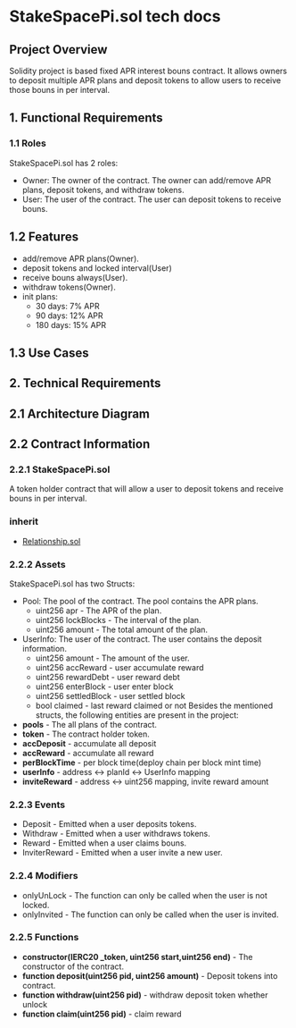 # StakeSpacePi.sol tech docs


## Project Overview

Solidity project is based fixed APR interest bouns contract. It allows owners to deposit multiple APR plans and deposit tokens to allow users to receive those bouns in per interval.

## 1. Functional Requirements

### 1.1 Roles
StakeSpacePi.sol has 2 roles:
- Owner: The owner of the contract. The owner can add/remove APR plans, deposit tokens, and withdraw tokens.
- User: The user of the contract. The user can deposit tokens to receive bouns.

## 1.2 Features
- add/remove APR plans(Owner).
- deposit tokens and locked interval(User) 
- receive bouns always(User).
- withdraw tokens(Owner).
- init plans:
  - 30 days: 7% APR
  - 90 days: 12% APR
  - 180 days: 15% APR

## 1.3 Use Cases


## 2. Technical Requirements

## 2.1 Architecture Diagram
## 2.2 Contract Information
### 2.2.1 StakeSpacePi.sol
A token holder contract that will allow a user to deposit tokens and receive bouns in per interval.
### inherit
- [Relationship.sol](./Relationship.md)

### 2.2.2 Assets
StakeSpacePi.sol has two Structs:
- Pool: The pool of the contract. The pool contains the APR plans.
  - uint256 apr - The APR of the plan.
  - uint256 lockBlocks - The interval of the plan.
  - uint256 amount - The total amount of the plan.
- UserInfo: The user of the contract. The user contains the deposit information.
  - uint256 amount - The amount of the user.
  - uint256 accReward - user accumulate reward
  - uint256 rewardDebt - user reward debt
  - uint256 enterBlock - user enter block
  - uint256 settledBlock - user settled block
  - bool claimed - last reward claimed or not
Besides the mentioned structs, the following entities are present in the project:
- **pools** - The all plans of the contract.
- **token** - The contract holder token.
- **accDeposit** - accumulate all deposit
- **accReward** - accumulate all reward
- **perBlockTime** - per block time(deploy chain per block mint time)
- **userInfo** - address <-> planId <-> UserInfo mapping
- **inviteReward** - address <-> uint256 mapping, invite reward amount
### 2.2.3 Events
- Deposit - Emitted when a user deposits tokens.
- Withdraw - Emitted when a user withdraws tokens.
- Reward - Emitted when a user claims bouns.
- InviterReward - Emitted when a user invite a new user.
### 2.2.4 Modifiers
- onlyUnLock - The function can only be called when the user is not locked.
- onlyInvited - The function can only be called when the user is invited.
### 2.2.5 Functions
- **constructor(IERC20 _token, uint256 start,uint256 end)** - The constructor of the contract.
- **function deposit(uint256 pid, uint256 amount)** - Deposit tokens into contract.
- **function withdraw(uint256 pid)** - withdraw deposit token whether unlock
- **function claim(uint256 pid)** - claim reward

